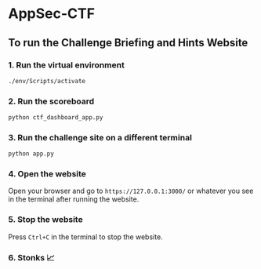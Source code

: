 ﻿# AppSec-CTF

## To run the Challenge Briefing and Hints Website

### 1. Run the virtual environment

```bash
./env/Scripts/activate
```

### 2. Run the scoreboard

```bash
python ctf_dashboard_app.py
```

### 3. Run the challenge site on a different terminal

```bash
python app.py
```

### 4. Open the website

Open your browser and go to `https://127.0.0.1:3000/` or whatever you see in the terminal after running the website.

### 5. Stop the website

Press `Ctrl+C` in the terminal to stop the website.

### 6. Stonks 📈
